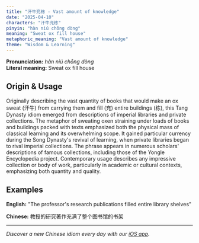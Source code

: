 ```yaml
---
title: "汗牛充栋 - Vast amount of knowledge"
date: "2025-04-10"
characters: "汗牛充栋"
pinyin: "hàn niú chōng dòng"
meaning: "Sweat ox fill house"
metaphoric_meaning: "Vast amount of knowledge"
theme: "Wisdom & Learning"
---
```


**Pronunciation:** *hàn niú chōng dòng*  
**Literal meaning:** Sweat ox fill house

## Origin & Usage

Originally describing the vast quantity of books that would make an ox sweat (汗牛) from carrying them and fill (充) entire buildings (栋), this Tang Dynasty idiom emerged from descriptions of imperial libraries and private collections. The metaphor of sweating oxen straining under loads of books and buildings packed with texts emphasized both the physical mass of classical learning and its overwhelming scope. It gained particular currency during the Song Dynasty's revival of learning, when private libraries began to rival imperial collections. The phrase appears in numerous scholars' descriptions of famous collections, including those of the Yongle Encyclopedia project. Contemporary usage describes any impressive collection or body of work, particularly in academic or cultural contexts, emphasizing both quantity and quality.

## Examples

**English:** "The professor's research publications filled entire library shelves"

**Chinese:** 教授的研究著作充满了整个图书馆的书架

---

*Discover a new Chinese idiom every day with our [iOS app](https://apps.apple.com/us/app/daily-chinese-idioms/id6740611324).*
